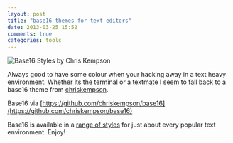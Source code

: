 ```yaml
---
layout: post
title: "base16 themes for text editors"
date: 2013-03-25 15:52
comments: true
categories: tools
---
```


![Base16 Styles by Chris Kempson](https://lh3.googleusercontent.com/-HmxdOnu67Q0/UU_LoaMF44I/AAAAAAAAApY/g4NS-zu0BLo/s878/Screen+Shot+2013-03-25+at+2.53.30+PM.png)

Always good to have some colour when your hacking away in a text heavy environment. Whether its the terminal or a textmate I seem to fall back to a base16 theme from [chriskempson](https://github.com/chriskempson).

Base16 via [https://github.com/chriskempson/base16](https://github.com/chriskempson/base16)

Base16 is available in a [range of styles](http://chriskempson.github.com/base16/) for just about every popular text environment. Enjoy!

